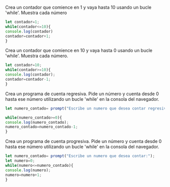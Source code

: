 Crea un contador que comience en 1 y vaya hasta 10 usando un bucle 'while'. Muestra cada número
```javascript
let contador=1;
while(contador<=10){
console.log(contador)
contador=contador+1;
}
```

Crea un contador que comience en 10 y vaya hasta 0 usando un bucle 'while'. Muestra cada número.
```javascript
let contador=10;
while(contador>=10){
console.log(contador);
contador=contador-1;
}
```

Crea un programa de cuenta regresiva. Pide un número y cuenta desde 0 hasta ese número utilizando un bucle 'while' en la consola del navegador.
```javascript
let numero_contado= prompt("Escribe un numero que desea contar regresivamente:");

while(numero_contado>=0){
console.log(numero_contado);
numero_contado=numero_contado-1;
}
```

Crea un programa de cuenta progresiva. Pide un número y cuenta desde 0 hasta ese número utilizando un bucle 'while' en la consola del navegador.
```javascript
let numero_contado= prompt("Escribe un numero que desea contar:");
let numero=0;
while(numero<=numero_contado){
console.log(numero);
numero=numero+1;
}
```
